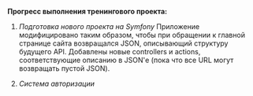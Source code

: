 **Прогресс выполнения тренингового проекта:**

1.  *Подготовка нового проекта на Symfony*
    Приложение модифицировано таким образом, чтобы при обращении к главной странице сайта возвращался JSON, описывающий структуру будущего API.
    Добавлены новые controllers и actions, соответствующие описанию в JSON'е (пока что все URL могут возвращать пустой JSON).

2.  *Система авторизации*